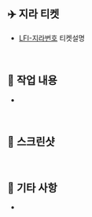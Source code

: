 ## ✈️ 지라 티켓
- [LFI-지라번호](https://lyfe2024.atlassian.net/browse/LFI-지라번호) 티켓설명

<br>

## 👾 작업 내용
- 

<br>

## 📸 스크린샷

<br>

## 🎸 기타 사항
- 
